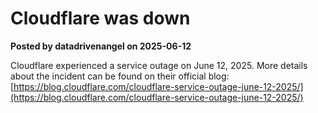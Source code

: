 # Cloudflare was down

**Posted by datadrivenangel on 2025-06-12**

Cloudflare experienced a service outage on June 12, 2025. More details about the incident can be found on their official blog: [https://blog.cloudflare.com/cloudflare-service-outage-june-12-2025/](https://blog.cloudflare.com/cloudflare-service-outage-june-12-2025/)